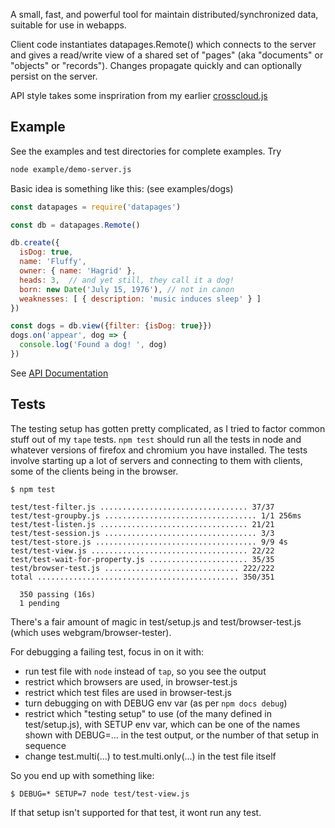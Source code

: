 
A small, fast, and powerful tool for maintain distributed/synchronized
data, suitable for use in webapps.

Client code instantiates datapages.Remote() which connects to the
server and gives a read/write view of a shared set of "pages" (aka
"documents" or "objects" or "records").  Changes propagate quickly and
can optionally persist on the server.

API style takes some inspriration from my earlier
[crosscloud.js](https://github.com/sandhawke/crosscloud.js/blob/master/doc/planned-api.md)

## Example

See the examples and test directories for complete examples.  Try
```sh
node example/demo-server.js
```

Basic idea is something like this: (see examples/dogs)

```js
const datapages = require('datapages')

const db = datapages.Remote()

db.create({
  isDog: true,
  name: 'Fluffy',
  owner: { name: 'Hagrid' },
  heads: 3,  // and yet still, they call it a dog!
  born: new Date('July 15, 1976'), // not in canon
  weaknesses: [ { description: 'music induces sleep' } ]
})

const dogs = db.view({filter: {isDog: true}})
dogs.on('appear', dog => {
  console.log('Found a dog! ', dog)
})
```

See [API Documentation](https://sandhawke.github.io/datapages/docs/api.html)

## Tests

The testing setup has gotten pretty complicated, as I tried to factor
common stuff out of my `tape` tests.  `npm test` should run all the
tests in node and whatever versions of firefox and chromium you have
installed.  The tests involve starting up a lot of servers and
connecting to them with clients, some of the clients being in the
browser.

```shell
$ npm test

test/test-filter.js ................................. 37/37
test/test-groupby.js .................................. 1/1 256ms
test/test-listen.js ................................. 21/21
test/test-session.js .................................. 3/3
test/test-store.js .................................... 9/9 4s
test/test-view.js ................................... 22/22
test/test-wait-for-property.js ...................... 35/35
test/browser-test.js .............................. 222/222
total ............................................. 350/351

  350 passing (16s)
  1 pending
```

There's a fair amount of magic in test/setup.js and
test/browser-test.js (which uses webgram/browser-tester).

For debugging a failing test, focus in on it with:
* run test file with `node` instead of `tap`, so you see the output
* restrict which browsers are used, in browser-test.js
* restrict which test files are used in browser-test.js
* turn debugging on with DEBUG env var (as per `npm docs debug`)
* restrict which "testing setup" to use (of the many defined in test/setup.js), with SETUP env var, which can be one of the names shown with DEBUG=... in the test output, or the number of that setup in sequence
* change test.multi(...) to test.multi.only(...) in the test file itself

So you end up with something like:

```shell
$ DEBUG=* SETUP=7 node test/test-view.js
```

If that setup isn't supported for that test, it wont run any test.